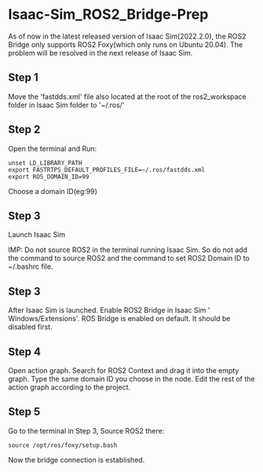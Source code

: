 # Isaac-Sim_ROS2_Bridge-Prep


As of now in the latest released version of Isaac Sim(2022.2.0), the ROS2 Bridge only supports ROS2 Foxy(which only runs on Ubuntu 20.04). The problem will be resolved in the next release of Isaac Sim.


## Step 1
Move the 'fastdds.xml' file also located at the root of the ros2_workspace folder in Isaac Sim folder to '~/.ros/'

## Step 2
Open the terminal and Run:
```
unset LD_LIBRARY_PATH
export FASTRTPS_DEFAULT_PROFILES_FILE=~/.ros/fastdds.xml
export ROS_DOMAIN_ID=99
```

Choose a domain ID(eg:99)

## Step 3
Launch Isaac Sim

IMP: Do not source ROS2 in the terminal running Isaac Sim. So do not add the command to source ROS2 and the command to set ROS2 Domain ID to ~/.bashrc file.

## Step 3
After Isaac Sim is launched. Enable ROS2 Bridge in Isaac Sim ' Windows/Extensions'. ROS Bridge is enabled on default. It should be disabled first.

## Step 4
Open action graph. Search for ROS2 Context and drag it into the empty graph. Type the same domain ID you choose in the node. Edit the rest of the action graph according to the project.

## Step 5
 Go to the terminal in Step 3, Source ROS2 there:
 ```
 source /opt/ros/foxy/setup.bash
 
 ```
 
 Now the bridge connection is established.
